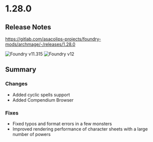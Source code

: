 # 1.28.0

## Release Notes
https://gitlab.com/asacolips-projects/foundry-mods/archmage/-/releases/1.28.0

![Foundry v11.315](https://img.shields.io/badge/Foundry-v11.315-green) ![Foundry v12](https://img.shields.io/badge/Foundry-v12-yellow)

## Summary

### Changes

- Added cyclic spells support
- Added Compendium Browser

### Fixes

- Fixed typos and format errors in a few monsters
- Improved rendering performance of character sheets with a large number of powers